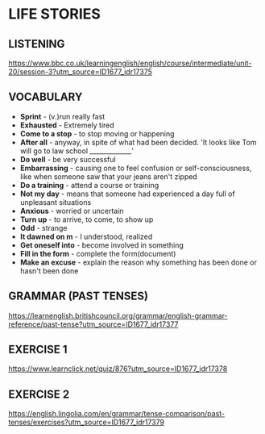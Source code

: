 # LIFE STORIES
## LISTENING
https://www.bbc.co.uk/learningenglish/english/course/intermediate/unit-20/session-3?utm_source=ID1677_idr17375
## VOCABULARY
- **Sprint** - (v.)run really fast
- **Exhausted** - Extremely tired
- **Come to a stop** - to stop moving or happening
- **After all** - anyway, in spite of what had been decided. 'It looks like Tom will go to law school _____________'
- **Do well** - be very successful
- **Embarrassing** - causing one to feel confusion or self-consciousness, like when someone saw that your jeans aren't zipped
- **Do a training** - attend a course or training
- **Not my day** - means that someone had experienced a day full of unpleasant situations
- **Anxious** - worried or uncertain
- **Turn up** - to arrive, to come, to show up
- **Odd** - strange
- **It dawned on m** - I understood, realized
- **Get oneself into** - become involved in something
- **Fill in the form** - complete the form(document)
- **Make an excuse** - explain the reason why something has been done or hasn't been done
## GRAMMAR (PAST TENSES)
https://learnenglish.britishcouncil.org/grammar/english-grammar-reference/past-tense?utm_source=ID1677_idr17377
## EXERCISE 1
https://www.learnclick.net/quiz/876?utm_source=ID1677_idr17378
## EXERCISE 2
https://english.lingolia.com/en/grammar/tense-comparison/past-tenses/exercises?utm_source=ID1677_idr17379